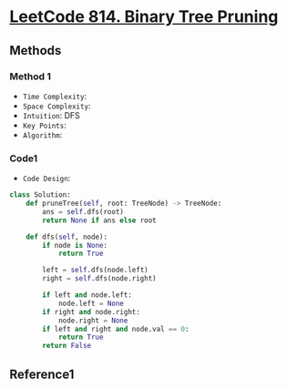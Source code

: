 # [LeetCode 814. Binary Tree Pruning](https://leetcode-cn.com/problems/binary-tree-pruning/)

## Methods

### Method 1

* `Time Complexity`:
* `Space Complexity`:
* `Intuition`: DFS
* `Key Points`:
* `Algorithm`:

### Code1

* `Code Design`:

```python
class Solution:
    def pruneTree(self, root: TreeNode) -> TreeNode:
        ans = self.dfs(root)
        return None if ans else root

    def dfs(self, node):
        if node is None:
            return True

        left = self.dfs(node.left)
        right = self.dfs(node.right)

        if left and node.left:
            node.left = None
        if right and node.right:
            node.right = None
        if left and right and node.val == 0:
            return True
        return False
```

## Reference1
